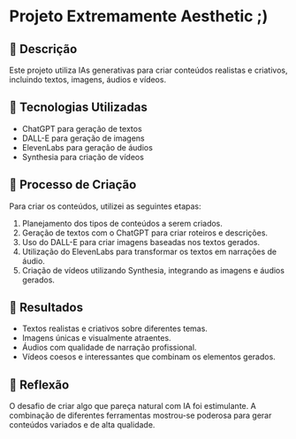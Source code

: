 # Projeto Extremamente Aesthetic ;)

## 📒 Descrição
Este projeto utiliza IAs generativas para criar conteúdos realistas e criativos, incluindo textos, imagens, áudios e vídeos.

## 🤖 Tecnologias Utilizadas
- ChatGPT para geração de textos
- DALL-E para geração de imagens
- ElevenLabs para geração de áudios
- Synthesia para criação de vídeos

## 🧐 Processo de Criação
Para criar os conteúdos, utilizei as seguintes etapas:
1. Planejamento dos tipos de conteúdos a serem criados.
2. Geração de textos com o ChatGPT para criar roteiros e descrições.
3. Uso do DALL-E para criar imagens baseadas nos textos gerados.
4. Utilização do ElevenLabs para transformar os textos em narrações de áudio.
5. Criação de vídeos utilizando Synthesia, integrando as imagens e áudios gerados.

## 🚀 Resultados
- Textos realistas e criativos sobre diferentes temas.
- Imagens únicas e visualmente atraentes.
- Áudios com qualidade de narração profissional.
- Vídeos coesos e interessantes que combinam os elementos gerados.

## 💭 Reflexão
O desafio de criar algo que pareça natural com IA foi estimulante. A combinação de diferentes ferramentas mostrou-se poderosa para gerar conteúdos variados e de alta qualidade.
